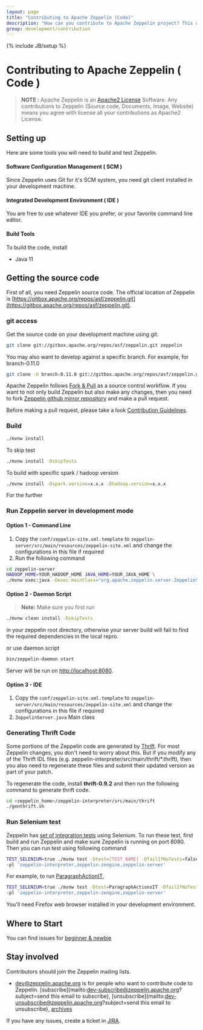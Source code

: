 ```yaml
---
layout: page
title: "Contributing to Apache Zeppelin (Code)"
description: "How can you contribute to Apache Zeppelin project? This document covers from setting up your develop environment to making a pull request on Github."
group: development/contribution
---
```

<!--
Licensed under the Apache License, Version 2.0 (the "License");
you may not use this file except in compliance with the License.
You may obtain a copy of the License at

http://www.apache.org/licenses/LICENSE-2.0

Unless required by applicable law or agreed to in writing, software
distributed under the License is distributed on an "AS IS" BASIS,
WITHOUT WARRANTIES OR CONDITIONS OF ANY KIND, either express or implied.
See the License for the specific language governing permissions and
limitations under the License.
-->
{% include JB/setup %}

# Contributing to Apache Zeppelin ( Code )

<div id="toc"></div>

> **NOTE :** Apache Zeppelin is an [Apache2 License](http://www.apache.org/licenses/LICENSE-2.0.html) Software.
Any contributions to Zeppelin (Source code, Documents, Image, Website) means you agree with license all your contributions as Apache2 License.

## Setting up
Here are some tools you will need to build and test Zeppelin.

#### Software Configuration Management ( SCM )

Since Zeppelin uses Git for it's SCM system, you need git client installed in your development machine.

#### Integrated Development Environment ( IDE )

You are free to use whatever IDE you prefer, or your favorite command line editor.

#### Build Tools

To build the code, install

  * Java 11

## Getting the source code
First of all, you need Zeppelin source code. The official location of Zeppelin is [https://gitbox.apache.org/repos/asf/zeppelin.git](https://gitbox.apache.org/repos/asf/zeppelin.git).

### git access

Get the source code on your development machine using git.

```bash
git clone git://gitbox.apache.org/repos/asf/zeppelin.git zeppelin
```

You may also want to develop against a specific branch. For example, for branch-0.11.0

```bash
git clone -b branch-0.11.0 git://gitbox.apache.org/repos/asf/zeppelin.git zeppelin
```

Apache Zeppelin follows [Fork & Pull](https://github.com/sevntu-checkstyle/sevntu.checkstyle/wiki/Development-workflow-with-Git:-Fork,-Branching,-Commits,-and-Pull-Request) as a source control workflow.
If you want to not only build Zeppelin but also make any changes, then you need to fork [Zeppelin github mirror repository](https://github.com/apache/zeppelin) and make a pull request.

Before making a pull request, please take a look [Contribution Guidelines](http://zeppelin.apache.org/contribution/contributions.html).

### Build

```bash
./mvnw install
```

To skip test

```bash
./mvnw install -DskipTests
```

To build with specific spark / hadoop version

```bash
./mvnw install -Dspark.version=x.x.x -Dhadoop.version=x.x.x
```

For the further 

### Run Zeppelin server in development mode

#### Option 1 - Command Line

1. Copy the `conf/zeppelin-site.xml.template` to `zeppelin-server/src/main/resources/zeppelin-site.xml` and change the configurations in this file if required
2. Run the following command

```bash
cd zeppelin-server
HADOOP_HOME=YOUR_HADOOP_HOME JAVA_HOME=YOUR_JAVA_HOME \
./mvnw exec:java -Dexec.mainClass="org.apache.zeppelin.server.ZeppelinServer" -Dexec.args=""
```

#### Option 2 - Daemon Script

> **Note:** Make sure you first run 

```bash
./mvnw clean install -DskipTests
```

in your zeppelin root directory, otherwise your server build will fail to find the required dependencies in the local repro.

or use daemon script

```bash
bin/zeppelin-daemon start
```

Server will be run on [http://localhost:8080](http://localhost:8080).

#### Option 3 - IDE

1. Copy the `conf/zeppelin-site.xml.template` to `zeppelin-server/src/main/resources/zeppelin-site.xml` and change the configurations in this file if required
2. `ZeppelinServer.java` Main class


### Generating Thrift Code

Some portions of the Zeppelin code are generated by [Thrift](http://thrift.apache.org). For most Zeppelin changes, you don't need to worry about this. But if you modify any of the Thrift IDL files (e.g. zeppelin-interpreter/src/main/thrift/*.thrift), then you also need to regenerate these files and submit their updated version as part of your patch.

To regenerate the code, install **thrift-0.9.2** and then run the following command to generate thrift code.

```bash
cd <zeppelin_home>/zeppelin-interpreter/src/main/thrift
./genthrift.sh
```

### Run Selenium test

Zeppelin has [set of integration tests](https://github.com/apache/zeppelin/tree/master/zeppelin-integration/src/test/java/org/apache/zeppelin/integration) using Selenium. To run these test, first build and run Zeppelin and make sure Zeppelin is running on port 8080. Then you can run test using following command

```bash
TEST_SELENIUM=true ./mvnw test -Dtest=[TEST_NAME] -DfailIfNoTests=false \
-pl 'zeppelin-interpreter,zeppelin-zengine,zeppelin-server'
```

For example, to run [ParagraphActionIT](https://github.com/apache/zeppelin/blob/master/zeppelin-integration/src/test/java/org/apache/zeppelin/integration/ParagraphActionsIT.java),

```bash
TEST_SELENIUM=true ./mvnw test -Dtest=ParagraphActionsIT -DfailIfNoTests=false \
-pl 'zeppelin-interpreter,zeppelin-zengine,zeppelin-server'
```

You'll need Firefox web browser installed in your development environment.


## Where to Start
You can find issues for <a href="https://issues.apache.org/jira/browse/ZEPPELIN-981?jql=project%20%3D%20ZEPPELIN%20AND%20labels%20in%20(beginner%2C%20newbie)">beginner & newbie</a>

## Stay involved
Contributors should join the Zeppelin mailing lists.

* [dev@zeppelin.apache.org](http://mail-archives.apache.org/mod_mbox/zeppelin-dev/) is for people who want to contribute code to Zeppelin. [subscribe](mailto:dev-subscribe@zeppelin.apache.org?subject=send this email to subscribe), [unsubscribe](mailto:dev-unsubscribe@zeppelin.apache.org?subject=send this email to unsubscribe), [archives](http://mail-archives.apache.org/mod_mbox/zeppelin-dev/)

If you have any issues, create a ticket in [JIRA](https://issues.apache.org/jira/browse/ZEPPELIN).
